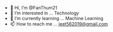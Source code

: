- 👋 Hi, I’m @FanThum21
- 👀 I’m interested in ... Technology
- 🌱 I’m currently learning ... Machine Learning
- 📫 How to reach me ... jeet562019@gmail.com 

<!---
FanThum21/FanThum21 is a ✨ special ✨ repository because its `README.md` (this file) appears on your GitHub profile.
You can click the Preview link to take a look at your changes.
--->
